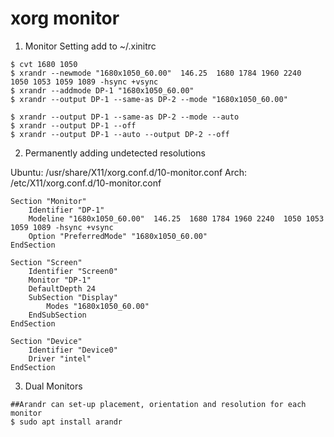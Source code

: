 xorg monitor
============

1. Monitor Setting add to ~/.xinitrc

```
$ cvt 1680 1050
$ xrandr --newmode "1680x1050_60.00"  146.25  1680 1784 1960 2240  1050 1053 1059 1089 -hsync +vsync
$ xrandr --addmode DP-1 "1680x1050_60.00"
$ xrandr --output DP-1 --same-as DP-2 --mode "1680x1050_60.00"

$ xrandr --output DP-1 --same-as DP-2 --mode --auto
$ xrandr --output DP-1 --off
$ xrandr --output DP-1 --auto --output DP-2 --off
```

2. Permanently adding undetected resolutions

Ubuntu: /usr/share/X11/xorg.conf.d/10-monitor.conf
Arch: /etc/X11/xorg.conf.d/10-monitor.conf
```
Section "Monitor"
    Identifier "DP-1"
    Modeline "1680x1050_60.00"  146.25  1680 1784 1960 2240  1050 1053 1059 1089 -hsync +vsync
    Option "PreferredMode" "1680x1050_60.00"
EndSection

Section "Screen"
    Identifier "Screen0"
    Monitor "DP-1"
    DefaultDepth 24
    SubSection "Display"
        Modes "1680x1050_60.00"
    EndSubSection
EndSection

Section "Device"
    Identifier "Device0"
    Driver "intel"
EndSection
```

3. Dual Monitors

```
##Arandr can set-up placement, orientation and resolution for each monitor
$ sudo apt install arandr
```

